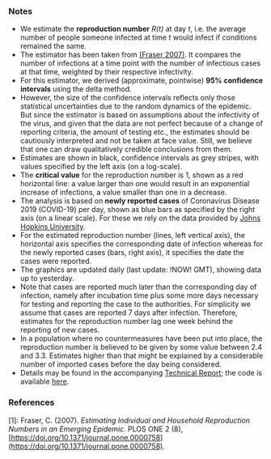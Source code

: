 ### Notes

- We estimate the **reproduction number** *R(t)* at day *t*, i.e. the average number of people someone infected at time *t* would infect if conditions remained the same.
- The estimator has been taken from [(Fraser 2007)](#ref1). It compares the number of infections at a time point with the number of infectious cases at that time, weighted by their respective infectivity.
- For this estimator, we derived (approximate, pointwise) **95% confidence intervals** using the delta method.
- However, the size of the confidence intervals reflects only those statistical uncertainties due to the random dynamics of the epidemic. But since the estimator is based on assumptions about the infectivity of the virus, and given that the data are not perfect because of a change of reporting criteria, the amount of testing etc., the estimates should be cautiously interpreted and not be taken at face value. Still, we believe that one can draw qualitatively credible conclusions from them.
- Estimates are shown in black, confidence intervals as grey stripes, with values specified by the left axis (on a log-scale).
- The **critical value** for the reproduction number is 1, shown as a red horizontal line: a value larger than one would result in an exponential increase of infections, a value smaller than one in a decrease.
- The analysis is based on **newly reported cases** of Coronavirus Disease 2019 (COVID-19) per day, shown as blue bars as specified by the right axis (on a linear scale). For these we rely on the data provided by [Johns Hopkins University](https://github.com/CSSEGISandData/COVID-19).
- For the estimated reproduction number (lines, left vertical axis), the horizontal axis specifies the corresponding date of infection whereas for the newly reported cases (bars, right axis), it specifies the date the cases were reported.
- The graphics are updated daily (last update: !NOW! GMT), showing data up to yesterday.
- Note that cases are reported much later than the corresponding day of infection, namely after incubation time plus some more days necessary for testing and reporting the case to the authorities. For simplicity we assume that cases are reported 7 days after infection. Therefore, estimates for the reproduction number lag one week behind the reporting of new cases.
- In a population where no countermeasures have been put into place, the reproduction number is believed to be given by some value between 2.4 and 3.3. Estimates higher than that might be explained by a considerable number of imported cases before the day being considered.
-  Details may be found in the accompanying [Technical Report](); the code is available [here](https://github.com/Stochastik-TU-Ilmenau/COVID-19/blob/gh-pages/estimator.r).

### References

<a name="ref1">[1]</a>: Fraser, C. (2007). *Estimating Individual and Household Reproduction Numbers in an Emerging Epidemic.* PLOS ONE 2 (8), [https://doi.org/10.1371/journal.pone.0000758](https://doi.org/10.1371/journal.pone.0000758).

